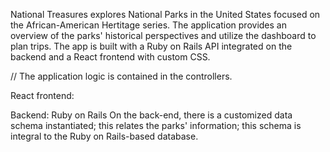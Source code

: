 National Treasures explores National Parks in the United States focused on the African-American Hertitage series. The application provides an overview of the parks' historical perspectives and utilize the dashboard to plan trips. The app is built with a Ruby on Rails API integrated on the backend and a React frontend with custom CSS.

// The application logic is contained in the controllers.

React frontend:

Backend: Ruby on Rails
On the back-end, there is a customized data schema instantiated; this relates the parks' information; this schema is integral to the Ruby on Rails-based database.
